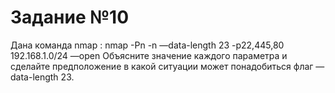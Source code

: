 # Задание №10
Дана команда nmap :  nmap -Pn -n —data-length 23 -p22,445,80 192.168.1.0/24 —open
Объясните значение каждого параметра и сделайте предположение в какой ситуации может понадобиться флаг —data-length 23.
